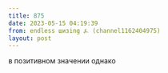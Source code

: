 ```yaml
---
title: 875
date: 2023-05-15 04:19:39
from: endless шизing ⍼ (channel1162404975)
layout: post
---
```


в позитивном значении однако
